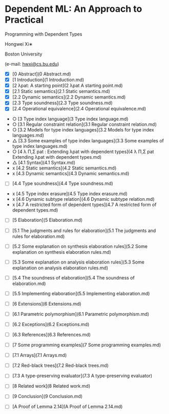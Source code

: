 # Dependent ML: An Approach to Practical

Programming with Dependent Types

Hongwei Xi∗

Boston University

(e-mail: hwxi@cs.bu.edu)

- [x] [0 Abstract](0 Abstract.md)
- [x] [1 Introduction](1 Introduction.md)
- [x] [2 λpat: A starting point](2 λpat A starting point.md)
- [x] [2.1 Static semantics](2.1 Static semantics.md)
- [x] [2.2 Dynamic semantics](2.2 Dynamic semantics.md)
- [x] [2.3 Type soundness](2.3 Type soundness.md)
- [x] [2.4 Operational equivalence](2.4 Operational equivalence.md)
- ○ [3 Type index language](3 Type index language.md)
- ○ [3.1 Regular constraint relation](3.1 Regular constraint relation.md)
- ○ [3.2 Models for type index languages](3.2 Models for type index languages.md)
- △ [3.3 Some examples of type index languages](3.3 Some examples of type index languages.md)
- ○ [4 λ Π,Σ pat : Extending λpat with dependent types](4 λ Π,Σ pat Extending λpat with dependent types.md)
- △ [4.1 Syntax](4.1 Syntax.md)
- x [4.2 Static semantics](4.2 Static semantics.md)
- x [4.3 Dynamic semantics](4.3 Dynamic semantics.md)
- [ ] [4.4 Type soundness](4.4 Type soundness.md)
- x [4.5 Type index erasure](4.5 Type index erasure.md)
- x [4.6 Dynamic subtype relation](4.6 Dynamic subtype relation.md)
- x [4.7 A restricted form of dependent types](4.7 A restricted form of dependent types.md)
- [ ] [5 Elaboration](5 Elaboration.md)
- [ ] [5.1 The judgments and rules for elaboration](5.1 The judgments and rules for elaboration.md)
- [ ] [5.2 Some explanation on synthesis elaboration rules](5.2 Some explanation on synthesis elaboration rules.md)
- [ ] [5.3 Some explanation on analysis elaboration rules](5.3 Some explanation on analysis elaboration rules.md)
- [ ] [5.4 The soundness of elaboration](5.4 The soundness of elaboration.md)
- [ ] [5.5 Implementing elaboration](5.5 Implementing elaboration.md)
- [ ] [6 Extensions](6 Extensions.md)
- [ ] [6.1 Parametric polymorphism](6.1 Parametric polymorphism.md)
- [ ] [6.2 Exceptions](6.2 Exceptions.md)
- [ ] [6.3 References](6.3 References.md)
- [ ] [7 Some programming examples](7 Some programming examples.md)
- [ ] [7.1 Arrays](7.1 Arrays.md)
- [ ] [7.2 Red-black trees](7.2 Red-black trees.md)
- [ ] [7.3 A type-preserving evaluator](7.3 A type-preserving evaluator)

- [ ] [8 Related work](8 Related work.md)
- [ ] [9 Conclusion](9 Conclusion.md)
- [ ] [A Proof of Lemma 2.14](A Proof of Lemma 2.14.md)


